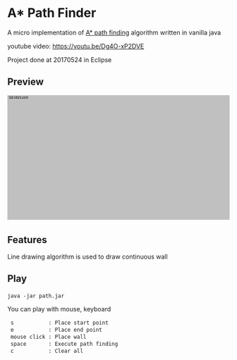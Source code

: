 # A* Path Finder

A micro implementation of [A* path finding](https://en.wikipedia.org/wiki/A*_search_algorithm) algorithm written in vanilla java  

youtube video: https://youtu.be/Dg4O-xP2DVE  

Project done at 20170524 in Eclipse  

## Preview
![preview](.github/preview.gif)

## Features

Line drawing algorithm is used to draw continuous wall 

## Play
```shell script
java -jar path.jar
```

You can play with mouse, keyboard  
```
 s           : Place start point  
 e           : Place end point  
 mouse click : Place wall  
 space       : Execute path finding  
 c           : Clear all  
```
